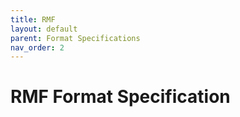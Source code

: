 ```yaml
---
title: RMF
layout: default
parent: Format Specifications
nav_order: 2
---
```


# RMF Format Specification
